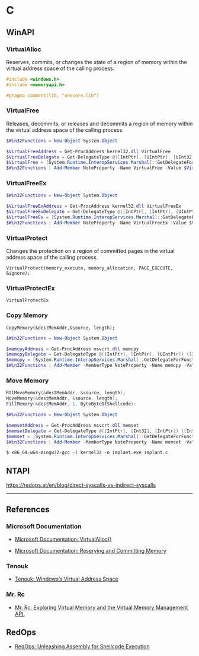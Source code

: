 # C

## WinAPI

### VirtualAlloc

Reserves, commits, or changes the state of a region of memory within the virtual address space of the calling process.

```c
#include <windows.h>
#include <memoryapi.h>

#pragma comment(lib, "onecore.lib")
```

### VirtualFree

Releases, decommits, or releases and decommits a region of memory within the virtual address space of the calling process.

```powershell
$Win32Functions = New-Object System.Object

$VirtualFreeAddress = Get-ProcAddress kernel32.dll VirtualFree
$VirtualFreeDelegate = Get-DelegateType @([IntPtr], [UIntPtr], [UInt32]) ([Bool])
$VirtualFree = [System.Runtime.InteropServices.Marshal]::GetDelegateForFunctionPointer($VirtualFreeAddress, $VirtualFreeDelegate)
$Win32Functions | Add-Member NoteProperty -Name VirtualFree -Value $VirtualFree
```

### VirtualFreeEx

```powershell
$Win32Functions = New-Object System.Object

$VirtualFreeExAddress = Get-ProcAddress kernel32.dll VirtualFreeEx
$VirtualFreeExDelegate = Get-DelegateType @([IntPtr], [IntPtr], [UIntPtr], [UInt32]) ([Bool])
$VirtualFreeEx = [System.Runtime.InteropServices.Marshal]::GetDelegateForFunctionPointer($VirtualFreeExAddress, $VirtualFreeExDelegate)
$Win32Functions | Add-Member NoteProperty -Name VirtualFreeEx -Value $VirtualFreeEx
```

### VirtualProtect

Changes the protection on a region of committed pages in the virtual address space of the calling process.

```
VirtualProtect(memory_execute, memory_allocation, PAGE_EXECUTE, &ignore);
```

### VirtualProtectEx

```
VirtualProtectEx
```

### Copy Memory

```
CopyMemory(&destMemAddr,&source, length);
```

```powershell
$Win32Functions = New-Object System.Object

$memcpyAddress = Get-ProcAddress msvcrt.dll memcpy
$memcpyDelegate = Get-DelegateType @([IntPtr], [IntPtr], [UIntPtr]) ([IntPtr])
$memcpy = [System.Runtime.InteropServices.Marshal]::GetDelegateForFunctionPointer($memcpyAddress, $memcpyDelegate)
$Win32Functions | Add-Member -MemberType NoteProperty -Name memcpy -Value $memcpy
```

### Move Memory

```c
RtlMoveMemory(&destMemAddr, &source, length);
MoveMemory(&destMemAddr, &source, length);
FillMemory(&destMemAddr, 1, ByteByteOfShellcode);
```

```powershell
$Win32Functions = New-Object System.Object

$memsetAddress = Get-ProcAddress msvcrt.dll memset
$memsetDelegate = Get-DelegateType @([IntPtr], [Int32], [IntPtr]) ([IntPtr])
$memset = [System.Runtime.InteropServices.Marshal]::GetDelegateForFunctionPointer($memsetAddress, $memsetDelegate)
$Win32Functions | Add-Member -MemberType NoteProperty -Name memset -Value $memset
```

```
$ x86_64-w64-mingw32-gcc -l kernel32 -o implant.exe implant.c
```
## NTAPI

https://redops.at/en/blog/direct-syscalls-vs-indirect-syscalls

---
## References

### Microsoft Documentation

- [Microsoft Documentation: VirtualAlloc()](https://learn.microsoft.com/en-us/windows/win32/api/memoryapi/nf-memoryapi-virtualalloc)

- [Microsoft Documentation: Reserving and Committing Memory](https://learn.microsoft.com/en-us/windows/win32/memory/reserving-and-committing-memory)

### Tenouk

- [Tenouk: Windows’s Virtual Address Space](https://www.tenouk.com/WinVirtualAddressSpace.html)

### Mr. Rc

- [Mr. Rc: Exploring Virtual Memory and the Virtual Memory Management API.](https://de-engineer.github.io/Understanding-Virtual-Memory-Paging-and-other-memory-related-concepts/)

## RedOps

- [RedOps: Unleashing Assembly for Shellcode Execution](https://redops.at/en/blog/shell-we-assemble-unleashing-x86-inline-assembly-for-shellcode-execution)